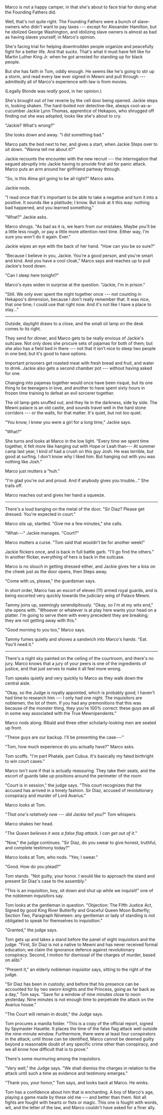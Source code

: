Marco is not a happy camper, in that she's about to face trial
for doing what the Founding Fathers did.

Well, that's not quite right. The Founding Fathers were a bunch
of slave-owners who didn't want to pay taxes --- except for Alexander
Hamilton, but he idolized George Washington, and idolizing slave owners
is almost as bad as having slaves yourself, in Marco's opinion.

She's facing trial for helping downtrodden people organize and
peacefully fight for a better life. And that _sucks_. That's
what it must have felt like for Martin Luther King Jr. when he got
arrested for standing up for black people.

But she has faith in Tom, oddly enough. He seems like he's going to
stir up a storm, and read every law ever signed in Mewni and pull through
--- admittedly all of Marco's experience with law is from movies.

(Legally Blonde was _really_ good, in her opinion.)

She's brought out of her reverie by the cell door being opened.
Jackie steps in, looking shaken. The hard-boiled noir detective-like,
always cool-as-a-cucumber Jackie Lynn Thomas, apprentice of Hekapoo,
who shrugged off finding out she was adopted, looks like she's about
to cry.

"Jackie? What's wrong?"

She looks down and away. "I did something bad."

Marco pats the bed next to her, and gives a start, when Jackie Steps
over to sit down. "Wanna tell me about it?"

Jackie recounts the encounter with the new recruit --- the interrogation
that segued abruptly into Jackie having to provide first aid for panic attack.
Marco puts an arm around her girlfriend partway through.

"So, is this Alma girl going to be all right?" Marco asks.

Jackie nods.

"I read once that it's important to be able to take a negative
and turn it into a positive. It sounds like a platitude; I know.
But look at it this way: nothing bad happened, and you learned
something."

"What?" Jackie asks.

Marco shrugs. "As bad as it is, we learn from our mistakes. Maybe
you'll be a little less rough, or pay a little more attention next
time. Either way, I'm sure you won't do it again. Ever."

Jackie wipes an eye with the back of her hand. "How can you be so sure?"

"Because I believe in you, Jackie. You're a good person, and you're
smart and kind. And you have a cool cloak," Marco says and reaches up to
pull Jackie's hood down.

"Can I sleep here tonight?"

Marco's eyes widen in surprise at the question. "Jackie, I'm in prison."

"Still. We only ever spent the night together once --- not counting in Hekapoo's dimension,
because I don't really remember that. It was nice, that one time; I could
use that right now. And it's not like I have a place to stay..."

----

Outside, daylight draws to a close, and the small oil lamp on the desk
comes to its right.

They send for dinner, and Marco gets to be really envious of Jackie's
suitcase. Not only does she procure sets of pajamas for both of them;
but she also has a field bed in there --- not that it isn't nice to
sleep two people in one bed; but it's good to have options.

Important prisoners get roasted meat with fresh bread and fruit,
and water to drink. Jackie also gets a second chamber pot --- without
having asked for one.

Changing into pajamas together would once have been risqué, but its one
thing to be teenagers in love, and another to have spent sixty hours in
frozen time training to defeat an evil sorcerer together.

The oil lamp gets snuffed out, and they lie in the darkness, side by side.
The Mewni palace is an old castle, and sounds travel well in the hard stone
corridors --- or the walls, for that matter. It's quiet, but not too quiet.

"You know, I knew you were a girl for a long time," Jackie says.

"What?"

She turns and looks at Marco in the low light. "Every time we spent time together,
it felt more like hanging out with Hope or Leah than--- At summer camp last year,
I kind of had a crush on this guy Josh. He was terrible, but good at surfing. I don't
know why I liked him. But hanging out with you was nothing like Josh."

Marco just mutters a "huh."

"I'm glad you're out and proud. And if anybody gives you trouble..." She trails off.

Marco reaches out and gives her hand a squeeze.

----

There's a loud banging on the metal of the door. "Sir Diaz? Please get dressed. You're expected in
court."

Marco sits up, startled. "Give me a few minutes," she calls.

"What---" Jackie manages. "Court?"

Marco mutters a curse. "Tom said that wouldn't be for another week!"

Jackie flickers once, and is back in full battle garb. "I'll go find the
others." In another flicker, everything of hers is back in the suitcase.

Marco is no slouch in getting dressed either, and Jackie gives her a kiss
on the cheek just as the door opens, then Steps away.

"Come with us, please," the guardsman says.

In short order, Marco has an escort of eleven (11) armed royal guards, and
is being escorted very quickly towards the judiciary wing of Palace Mewni.

Tammy joins up, seemingly serendipitously. "Okay, so I'm at my wits end,"
she opens with. "Whoever or whatever is at play here wants your head on
a platter. I'm going to serve them with every precedent they are breaking;
they are not getting away with this."

"Good morning to you too," Marco says.

Tammy fumes quietly and shoves a sandwich into Marco's hands. "Eat. You'll need it."

----

There's a night sky painted on the ceiling of the courtroom, and there's no jury.
Marco knows that a jury of your peers is one of the ingredients of justice, and
that just serves to make it all feel more wrong.

Tom speaks quietly and very quickly to Marco as they walk down the central aisle.

"Okay, so the Judge is royally appointed, which is probably good; I haven't had
time to research him --- I only had one night. The inquisitors are noblemen, the
lot of them. If you had any premonitions that this was because of the monster thing,
they you're 100% correct: these guys are all in some way associated with the True
Mewnipendents."

Marco nods along. Ribald and three other scholarly-looking men are seated up front.

"These guys are our backup. I'll be presenting the case---"

"Tom, how much experience do you actually have?" Marco asks.

Tom scoffs. "I'm part Phatale, part Cubus. It's basically my fated
birthright to win court cases."

Marco isn't sure if that is actually reassuring. They take their seats, and the
escort of guards take up positions around the perimeter of the room

"Court is in session," the judge says. "This court recognizes that the accused
has arrived in a timely fashion. Sir Diaz, accused of revolutionary conspiracy
and murder of Lord Avarius."

Marco looks at Tom.

"_That one's relatively new --- did Jackie tell you?_" Tom whispers.

Marco shakes her head.

"_The Queen believes it was a false flag attack. I can get out of it._"

"Now," the judge continues. "Sir Diaz, do you swear to give honest, truthful, and
complete testimony today?"

Marco looks at Tom, who nods. "Yes; I swear."

"Good. How do you plead?"

Tom stands. "Not guilty, your honor. I would like to approach the stand and present
Sir Diaz's case to the assembly."

"This is an inquisition, boy, sit down and shut up while we inquisit!" one of the 
noblemen inquisitors say.

Tom looks at the gentleman in question. "Objection: The Fifth Justice Act, Signed by good King River Butterfly
and Graceful Queen Moon Butterfly;
Section Two, Paragraph Nineteen: any gentleman or lady of standing is not obligated to speak for themselves
to inquisition."

"Granted," the judge says.

Tom gets up and takes a stand before the panel of eight inquisitors and the judge.
"First, Sir Diaz is not a native to Mewni and has never received formal education; we claim the ignorance
defence against revolutionary conspiracy. Second, I motion for dismissal of the charges of murder, based on
alibi."

"Present it," an elderly nobleman inquisitor says, sitting to the right of the judge.

"Sir Diaz has been in custody; and before that his presence can be accounted for by
two sworn knights and the Princess, going as far back as a day," Tom says.
"Save for a window of nine minutes close to noon yesterday. Nine minutes is not enough
time to perpetrate the attack on the Avarius house."

"The Court will remain in doubt," the Judge says.

Tom procures a manilla folder. "This is a copy of the official report, signed by Spymaster Hauette.
It places the time of the false flag attack well outside the nine-minute window. Furthermore,
there were at least four conspirators in the attack; until those can be identified, Marco
cannot be deemed guilty beyond a reasonable doubt of any specific crime other than conspiracy,
and we all know how difficult that is to prove."

There's some murmuring among the inquisitors.

"Very well," the Judge says. "We shall dismiss the charges in relation to the attack until such a
time as evidence and testimony emerges."

"Thank you, your honor," Tom says, and looks back at Marco. He winks.

Tom has a confidence about him that is enchanting. A boy of Marco's age, playing a game made by these old me
--- and better than them. Not all fights are fought with hearts or fists or magic. This one is fought with
words, wit, and the letter of the law, and Marco couldn't have asked for a finer ally.
